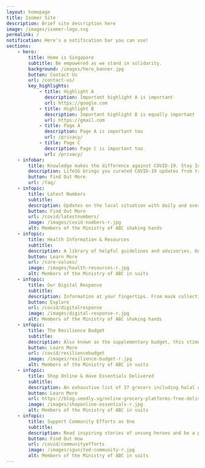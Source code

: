 ```yaml
---
layout: homepage
title: Isomer Site
description: Brief site description here
image: /images/isomer-logo.svg
permalink: /
notification: Here's a notification bar you can use!
sections:
    - hero:
        title: Home is Singapore
        subtitle: Be empowered as we stand in solidarity.  
        background: /images/hero_banner.jpg
        button: Contact Us
        url: /contact-us/
        key_highlights:
            - title: Highlight A
              description: Important highlight A is important
              url: https://google.com
            - title: Highlight B
              description: Important highlight B is equally important
              url: https://gmail.com
            - title: Page A
              description: Page A is important too
              url: /privacy/
            - title: Page C
              description: Page C is important too
              url: /privacy/
    - infobar:
        title: Knowledge makes the difference against COVID-19. Stay Informed. Stay Safe.
        description: LifeSG brings you curated COVID-19 updates from trusted sources. Get a regular digest of relief measures, tools and resources, community stories and more.
        button: Find Out More
        url: /faq/
    - infopic:
        title: Latest Numbers
        subtitle: 
        description: Updates on the local situation with daily and overall statistics including active, discharged, critical and imported cases. Refreshed daily.
        button: Find Out More
        url: /covid/latestnumbers/
        image: /images/covid-numbers-r.jpg
        alt: Members of the Ministry of ABC shaking hands
    - infopic:
        title: Health Information & Resources
        subtitle: 
        description: A library of helpful guidelines and advisories. Knowing what to do can help you and your loved ones stay safer.
        button: Learn More
        url: /core-values/
        image: /images/health-resources-r.jpg
        alt: Members of the Ministry of ABC in suits
    - infopic:
        title: Our Digital Response
        subtitle: 
        description: Information at your fingertips. From mask collection, PHPC network, community-driven contact tracing to an online symptom checker and more. 
        button: Explore
        url: /covid/digitalresponse
        image: /images/digital-response-r.jpg
        alt: Members of the Ministry of ABC shaking hands
    - infopic:
        title: The Resilience Budget
        subtitle: 
        description: Also known as the supplementary budget, this stimulus package provides economic measures and additional support for every Singaporean to ride through COVID-19.
        button: Learn More
        url: /covid/resiliencebudget
        image: /images/resilience-budget-r.jpg
        alt: Members of the Ministry of ABC in suits
    - infopic:
        title: Shop Online & Have Essentials Delivered
        subtitle: 
        description: An exhaustive list of 37 grocers including halal options. Stay safe and shop responsibly online.
        button: Learn More
        url: https://blog.seedly.sg/online-grocery-platforms-free-delivery-timing-promos/
        image: /images/shoponline-essentials-r.jpg
        alt: Members of the Ministry of ABC in suits
    - infopic:
        title: Support Community Efforts as One
        subtitle: 
        description: Read inspiring stories of unsung heroes and be a part of the movement to provide relief and support in community-led initiatives. 
        button: Find Out How
        url: /covid/communityefforts
        image: /images/sgunited-community-r.jpg
        alt: Members of the Ministry of ABC in suits        
---
```

